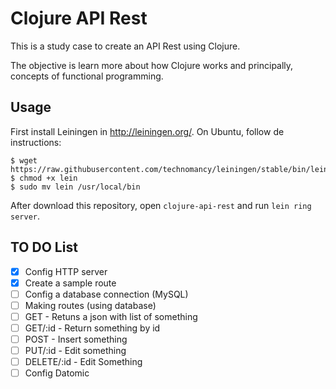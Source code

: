 # Clojure API Rest

This is a study case to create an API Rest using Clojure.

The objective is learn more about how Clojure works and principally, concepts of functional programming.

## Usage
First install Leiningen in http://leiningen.org/.
On Ubuntu, follow de instructions:
```
$ wget https://raw.githubusercontent.com/technomancy/leiningen/stable/bin/lein
$ chmod +x lein
$ sudo mv lein /usr/local/bin
```

After download this repository, open `clojure-api-rest` and run `lein ring server`.

## TO DO List
 - [X] Config HTTP server
 - [X] Create a sample route
 - [ ] Config a database connection (MySQL)
 - [ ] Making routes (using database)
  - [ ] GET - Retuns a json with list of something
  - [ ] GET/:id - Return something by id
  - [ ] POST - Insert something
  - [ ] PUT/:id - Edit something
  - [ ] DELETE/:id - Edit Something
 - [ ] Config Datomic
